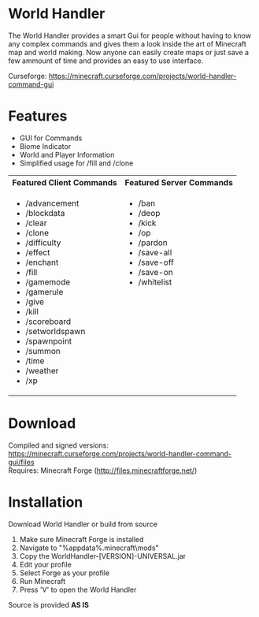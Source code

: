 # World Handler #

The World Handler provides a smart Gui for people without having to know any complex commands and gives
them a look inside the art of Minecraft map and world making. Now anyone can easily create maps or just
save a few ammount of time and provides an easy to use interface.

Curseforge: https://minecraft.curseforge.com/projects/world-handler-command-gui

# Features #
* GUI for Commands
* Biome Indicator
* World and Player Information
* Simplified usage for /fill and /clone

<table>
	<tr>
		<th>
			Featured Client Commands<br />
		</th>
		<th>
			Featured Server Commands<br />
		</th>
	</tr>
	<tr>
		<td valign="top">
			<ul>
				<li>/advancement</li>
				<li>/blockdata</li>
				<li>/clear</li>
				<li>/clone</li>
				<li>/difficulty</li>
				<li>/effect</li>
				<li>/enchant</li>
				<li>/fill</li>
				<li>/gamemode</li>
				<li>/gamerule</li>
				<li>/give</li>
				<li>/kill</li>
				<li>/scoreboard</li>
				<li>/setworldspawn</li>
				<li>/spawnpoint</li>
				<li>/summon</li>
				<li>/time</li>
				<li>/weather</li>
				<li>/xp</li>
			</ul>
		</td>
		<td valign="top">
			<ul>
				<li>/ban</li>
				<li>/deop</li>
				<li>/kick</li>
				<li>/op</li>
				<li>/pardon</li>
				<li>/save-all</li>
				<li>/save-off</li>
				<li>/save-on</li>
				<li>/whitelist</li>
			</ul>
		</td>
	</tr>
</table>

# Download #
Compiled and signed versions: https://minecraft.curseforge.com/projects/world-handler-command-gui/files  
Requires: Minecraft Forge (http://files.minecraftforge.net/)

# Installation #
Download World Handler or build from source

1. Make sure Minecraft Forge is installed
2. Navigate to "%appdata%\.minecraft\mods"
3. Copy the WorldHandler-[VERSION]-UNIVERSAL.jar
4. Edit your profile
5. Select Forge as your profile
6. Run Minecraft
7. Press 'V' to open the World Handler

Source is provided **AS IS**
